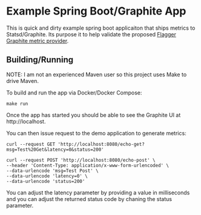 # Example Spring Boot/Graphite App

This is quick and dirty example spring boot applicaiton that ships metrics to Statsd/Graphite. Its purpose it to help validate the proposed [Flagger Graphite metric provider](https://github.com/fluxcd/flagger/issues/911).


## Building/Running

NOTE: I am not an experienced Maven user so this project uses Make to drive Maven.

To build and run the app via Docker/Docker Compose:

```
make run
```

Once the app has started you should be able to see the Graphite UI at http://localhost.

You can then issue request to the demo application to generate metrics:

```
curl --request GET 'http://localhost:8080/echo-get?msg=Test%20Get&latency=0&status=200'

curl --request POST 'http://localhost:8080/echo-post' \
--header 'Content-Type: application/x-www-form-urlencoded' \
--data-urlencode 'msg=Test Post' \
--data-urlencode 'latency=0' \
--data-urlencode 'status=200'
```

You can adjust the latency parameter by providing a value in milliseconds and you can adjust the returned status code by chaning the status parameter.
